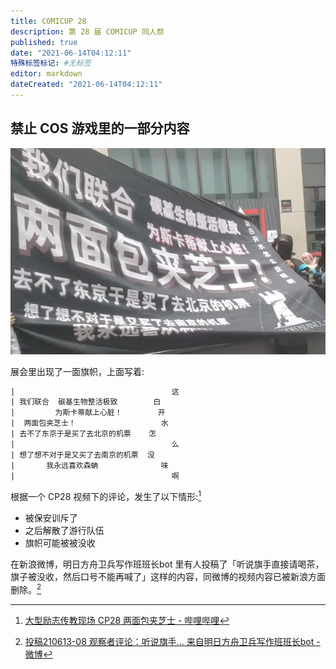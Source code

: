 ```yaml
---
title: COMICUP 28
description: 第 28 届 COMICUP 同人祭
published: true
date: "2021-06-14T04:12:11"
特殊标签标记: #无标签
editor: markdown
dateCreated: "2021-06-14T04:12:11"
---
```


## 禁止 COS 游戏里的一部分内容

![flag.webp](/src/cp28/flag.webp)

展会里出现了一面旗帜，上面写着:

```txt
|                                   这
| 我们联合  碳基生物整活极致        白
|         为斯卡蒂献上心脏！        开
|  两面包夹芝士！                   水
| 去不了东京于是买了去北京的机票    怎
|                                   么
| 想了想不对于是又买了去南京的机票  没
|       我永远喜欢森蚺              味
|                                   啊
```

根据一个 CP28 视频下的评论，发生了以下情形:[^rf]

[^rf]: [大型励志传教现场 CP28 两面包夹芝士 - 哔哩哔哩](https://archive.is/59pct "https://archive.is/59pct")

+   被保安训斥了
+   之后解散了游行队伍
+   旗帜可能被被没收

在新浪微博，明日方舟卫兵写作班班长bot 里有人投稿了「听说旗手直接请喝茶，旗子被没收，然后口号不能再喊了」这样的内容，同微博的视频内容已被新浪方面删除。[^fnr]

[^fnr]: [投稿210613-08 观察者评论：听说旗手... 来自明日方舟卫兵写作班班长bot - 微博](https://archive.is/H3tBZ "https://weibo.com/7232884749/Kk0UY3lvh")

